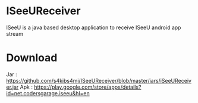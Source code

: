 # ISeeUReceiver
ISeeU is a java based desktop application to receive ISeeU android app stream

# Download
Jar : https://github.com/s4kibs4mi/ISeeUReceiver/blob/master/jars/iSeeUReceiver.jar
Apk : https://play.google.com/store/apps/details?id=net.codersgarage.iseeu&hl=en
